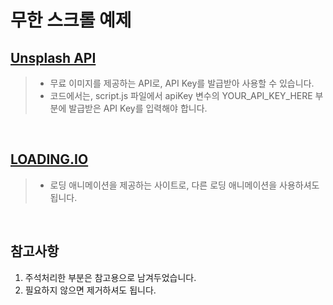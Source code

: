 무한 스크롤 예제
============

[Unsplash API](https://unsplash.com/developers)
----------------------------------------------

> - 무료 이미지를 제공하는 API로, API Key를 발급받아 사용할 수 있습니다.
> - 코드에서는, script.js 파일에서 apiKey 변수의 YOUR_API_KEY_HERE 부분에 발급받은 API Key를 입력해야 합니다.

<br />

[LOADING.IO](https://loading.io/)
---------------------------------

> - 로딩 애니메이션을 제공하는 사이트로, 다른 로딩 애니메이션을 사용하셔도 됩니다.

<br />

참고사항
------

1. 주석처리한 부분은 참고용으로 남겨두었습니다.
2. 필요하지 않으면 제거하셔도 됩니다.
